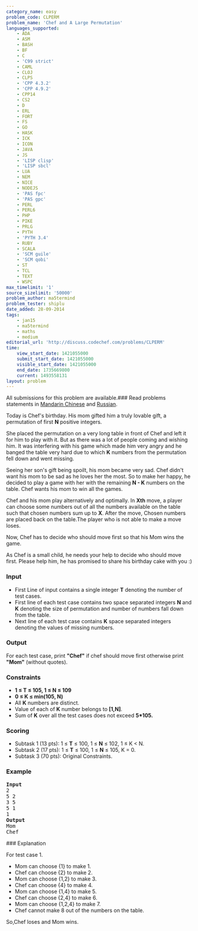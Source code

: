 ```yaml
---
category_name: easy
problem_code: CLPERM
problem_name: 'Chef and A Large Permutation'
languages_supported:
    - ADA
    - ASM
    - BASH
    - BF
    - C
    - 'C99 strict'
    - CAML
    - CLOJ
    - CLPS
    - 'CPP 4.3.2'
    - 'CPP 4.9.2'
    - CPP14
    - CS2
    - D
    - ERL
    - FORT
    - FS
    - GO
    - HASK
    - ICK
    - ICON
    - JAVA
    - JS
    - 'LISP clisp'
    - 'LISP sbcl'
    - LUA
    - NEM
    - NICE
    - NODEJS
    - 'PAS fpc'
    - 'PAS gpc'
    - PERL
    - PERL6
    - PHP
    - PIKE
    - PRLG
    - PYTH
    - 'PYTH 3.4'
    - RUBY
    - SCALA
    - 'SCM guile'
    - 'SCM qobi'
    - ST
    - TCL
    - TEXT
    - WSPC
max_timelimit: '1'
source_sizelimit: '50000'
problem_author: ma5termind
problem_tester: shiplu
date_added: 28-09-2014
tags:
    - jan15
    - ma5termind
    - maths
    - medium
editorial_url: 'http://discuss.codechef.com/problems/CLPERM'
time:
    view_start_date: 1421055000
    submit_start_date: 1421055000
    visible_start_date: 1421055000
    end_date: 1735669800
    current: 1493558131
layout: problem
---
```

All submissions for this problem are available.###  Read problems statements in [Mandarin Chinese](http://www.codechef.com/download/translated/JAN15/mandarin/CLPERM.pdf) and [Russian](http://www.codechef.com/download/translated/JAN15/russian/CLPERM.pdf).

Today is Chef's birthday. His mom gifted him a truly lovable gift, a permutation of first **N** positive integers.

She placed the permutation on a very long table in front of Chef and left it for him to play with it. But as there was a lot of people coming and wishing him. It was interfering with his game which made him very angry and he banged the table very hard due to which **K** numbers from the permutation fell down and went missing.

Seeing her son's gift being spoilt, his mom became very sad. Chef didn't want his mom to be sad as he loves her the most. So to make her happy, he decided to play a game with her with the remaining **N - K** numbers on the table. Chef wants his mom to win all the games.

Chef and his mom play alternatively and optimally. In **Xth** move, a player can choose some numbers out of all the numbers available on the table such that chosen numbers sum up to **X**. After the move, Chosen numbers are placed back on the table.The player who is not able to make a move loses.

Now, Chef has to decide who should move first so that his Mom wins the game.

As Chef is a small child, he needs your help to decide who should move first. Please help him, he has promised to share his birthday cake with you :)

### Input

- First Line of input contains a single integer **T** denoting the number of test cases.
- First line of each test case contains two space separated integers **N** and **K** denoting the size of
   permutation and number of numbers fall down from the table.
- Next line of each test case contains **K** space separated integers denoting the values of missing numbers.

### Output

For each test case, print **"Chef"** if chef should move first otherwise print **"Mom"** (without quotes).

### Constraints

- **1 ≤ T ≤ 105, 1 ≤ N ≤ 109**
- **0 ≤ K ≤ min(105, N)**
- All **K** numbers are distinct.
- Value of each of **K** number belongs to **\[1,N\]**.
- Sum of **K** over all the test cases does not exceed **5\*105.**

### Scoring

- Subtask 1 (13 pts): 1 ≤ **T** ≤ 100, 1 ≤ **N** ≤ 102, 1 ≤ K < N.
- Subtask 2 (17 pts): 1 ≤ **T** ≤ 100, 1 ≤ **N** ≤ 105, K = 0.
- Subtask 3 (70 pts): Original Constraints.

### Example

<pre>
<b>Input</b>
2
5 2
3 5
5 1
1
<b>Output</b>
Mom
Chef
</pre>### Explanation

For test case 1.

- Mom can choose {1} to make 1.
- Chef can choose {2} to make 2.
- Mom can choose {1,2} to make 3.
- Chef can choose {4} to make 4.
- Mom can choose {1,4} to make 5.
- Chef can choose {2,4} to make 6.
- Mom can choose {1,2,4} to make 7.
- Chef cannot make 8 out of the numbers on the table.

 So,Chef loses and Mom wins.
